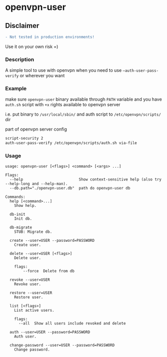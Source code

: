 # openvpn-user

## Disclaimer
```diff
- Not tested in production environments! 
```


Use it on your own risk =)

### Description 
A simple tool to use with openvpn when you need to use `–auth-user-pass-verify` or wherever you want

### Example
make sure `openvpn-user` binary available through `PATH` variable and you have `auth.sh` script with `+x` rights available to openvpn server

i.e. put binary to `/usr/local/sbin/` and auth script to `/etc/openvpn/scripts/` dir

part of openvpn server config
```bash
script-security 2
auth-user-pass-verify /etc/openvpn/scripts/auth.sh via-file
```


### Usage
```
usage: openvpn-user [<flags>] <command> [<args> ...]

Flags:
  --help                         Show context-sensitive help (also try --help-long and --help-man).
  --db.path="./openvpn-user.db"  path do openvpn-user db

Commands:
  help [<command>...]
    Show help.

  db-init
    Init db.

  db-migrate
    STUB: Migrate db.

  create --user=USER --password=PASSWORD
    Create user.

  delete --user=USER [<flags>]
    Delete user.
    
    flags:
        --force  Delete from db

  revoke --user=USER
    Revoke user.

  restore --user=USER
    Restore user.

  list [<flags>]
    List active users.
    
    flags:
      --all  Show all users include revoked and delete

  auth --user=USER --password=PASSWORD
    Auth user.

  change-password --user=USER --password=PASSWORD
    Change password.
```
